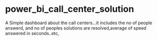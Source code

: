 # power_bi_call_center_solution
A Simple dashboard about the call centers...it includes the no of people answerd, and no of peoples solutions are resolved,average of speed answered in seconds..etc,

